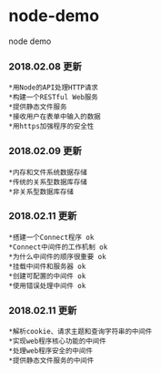 # node-demo
node demo 
### 2018.02.08 更新  
```
*用Node的API处理HTTP请求 
*构建一个RESTful Web服务
*提供静态文件服务
*接收用户在表单中输入的数据
*用https加强程序的安全性
```

### 2018.02.09 更新  
```
*内存和文件系统数据存储
*传统的关系型数据库存储
*非关系型数据库存储
```

### 2018.02.11 更新  
```
*搭建一个Connect程序 ok
*Connect中间件的工作机制 ok
*为什么中间件的顺序很重要 ok
*挂载中间件和服务器 ok
*创建可配置的中间件 ok
*使用错误处理中间件 ok
```

### 2018.02.11 更新  
```
*解析cookie、请求主题和查询字符串的中间件
*实现web程序核心功能的中间件 
*处理web程序安全的中间件 
*提供静态文件服务的中间件
```

